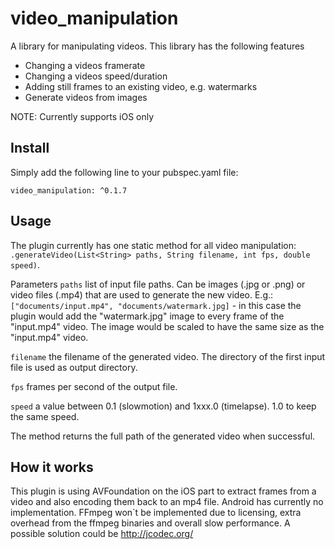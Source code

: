# video_manipulation

A library for manipulating videos.
This library has the following features
 - Changing a videos framerate
 - Changing a videos speed/duration
 - Adding still frames to an existing video, e.g. watermarks
 - Generate videos from images

 NOTE: Currently supports iOS only

## Install

Simply add the following line to your pubspec.yaml file:

`video_manipulation: ^0.1.7`

## Usage

The plugin currently has one static method for all video manipulation: `.generateVideo(List<String> paths, String filename, int fps, double speed)`.

Parameters
`paths` list of input file paths. Can be images (.jpg or .png) or video files (.mp4) that are used to generate the new video. E.g.: `["documents/input.mp4", "documents/watermark.jpg]` - in this case the plugin would add the "watermark.jpg" image to every frame of the "input.mp4" video. The image would be scaled to have the same size as the "input.mp4" video.

`filename` the filename of the generated video. The directory of the first input file is used as output directory.

`fps` frames per second of the output file.

`speed` a value between 0.1 (slowmotion) and 1xxx.0 (timelapse). 1.0 to keep the same speed.

The method returns the full path of the generated video when successful.

## How it works
This plugin is using AVFoundation on the iOS part to extract frames from a video and also encoding them back to an mp4 file.
Android has currently no implementation. FFmpeg won`t be implemented due to licensing, extra overhead from the ffmpeg binaries and overall slow performance.
A possible solution could be http://jcodec.org/
